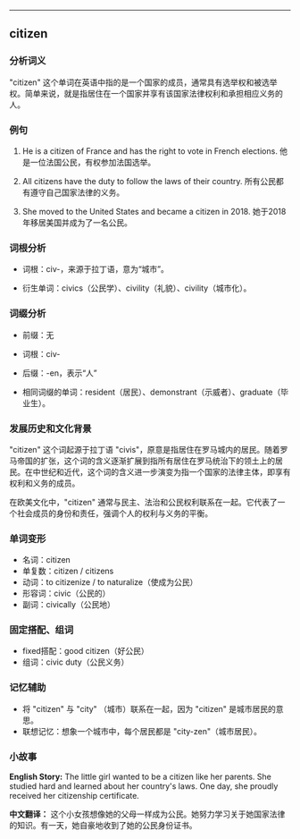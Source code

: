 
---------------
## citizen
### 分析词义
"citizen" 这个单词在英语中指的是一个国家的成员，通常具有选举权和被选举权。简单来说，就是指居住在一个国家并享有该国家法律权利和承担相应义务的人。

### 例句
1. He is a citizen of France and has the right to vote in French elections.
   他是一位法国公民，有权参加法国选举。

2. All citizens have the duty to follow the laws of their country.
   所有公民都有遵守自己国家法律的义务。

3. She moved to the United States and became a citizen in 2018.
   她于2018年移居美国并成为了一名公民。

### 词根分析
- 词根：civ-，来源于拉丁语，意为“城市”。

- 衍生单词：civics（公民学）、civility（礼貌）、civility（城市化）。

### 词缀分析
- 前缀：无
- 词根：civ-
- 后缀：-en，表示“人”

- 相同词缀的单词：resident（居民）、demonstrant（示威者）、graduate（毕业生）。

### 发展历史和文化背景
"citizen" 这个词起源于拉丁语 "civis"，原意是指居住在罗马城内的居民。随着罗马帝国的扩张，这个词的含义逐渐扩展到指所有居住在罗马统治下的领土上的居民。在中世纪和近代，这个词的含义进一步演变为指一个国家的法律主体，即享有权利和义务的成员。

在欧美文化中，"citizen" 通常与民主、法治和公民权利联系在一起。它代表了一个社会成员的身份和责任，强调个人的权利与义务的平衡。

### 单词变形
- 名词：citizen
- 单复数：citizen / citizens
- 动词：to citizenize / to naturalize（使成为公民）
- 形容词：civic（公民的）
- 副词：civically（公民地）

### 固定搭配、组词
- fixed搭配：good citizen（好公民）
- 组词：civic duty（公民义务）

### 记忆辅助
- 将 "citizen" 与 "city" （城市）联系在一起，因为 "citizen" 是城市居民的意思。
- 联想记忆：想象一个城市中，每个居民都是 "city-zen"（城市居民）。

### 小故事
**English Story:**
The little girl wanted to be a citizen like her parents. She studied hard and learned about her country's laws. One day, she proudly received her citizenship certificate.

**中文翻译：**
这个小女孩想像她的父母一样成为公民。她努力学习关于她国家法律的知识。有一天，她自豪地收到了她的公民身份证书。


